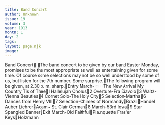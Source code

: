 ```yaml
---
title: Band Concert
author: Unknown
issue: 19
volume: 3
year: 1913
month: 1
day: 2
tags:
layout: page.njk
image:
---
```

Band Concert The band concert to be given by our band Easter Monday, promises to be the most appropriate as well as entertaining given for some time. Of course some selections may not be so well understood by some of us, but listen for the 7th number. Some surprise.The following program will be given, at 2.30 p. m. sharp.Entry March--:---The New Arrival My Country Tis of Theel Hallelujah Chorus2 Overture-Fra Diavolo3 Waltz-Vienna Beauties4 Cornet Solo-The Holy City5 Selection-Martha6 Dances from Henry VIII7 Selection-Chimes of NormandyBrazilHandel Auber LiehrerAdam~ St. Clair German8 March-53rd Iowa9 Star Spangled BannerExit March-Old FaithfulPla.nquette Fras'er KeysHolzmann
